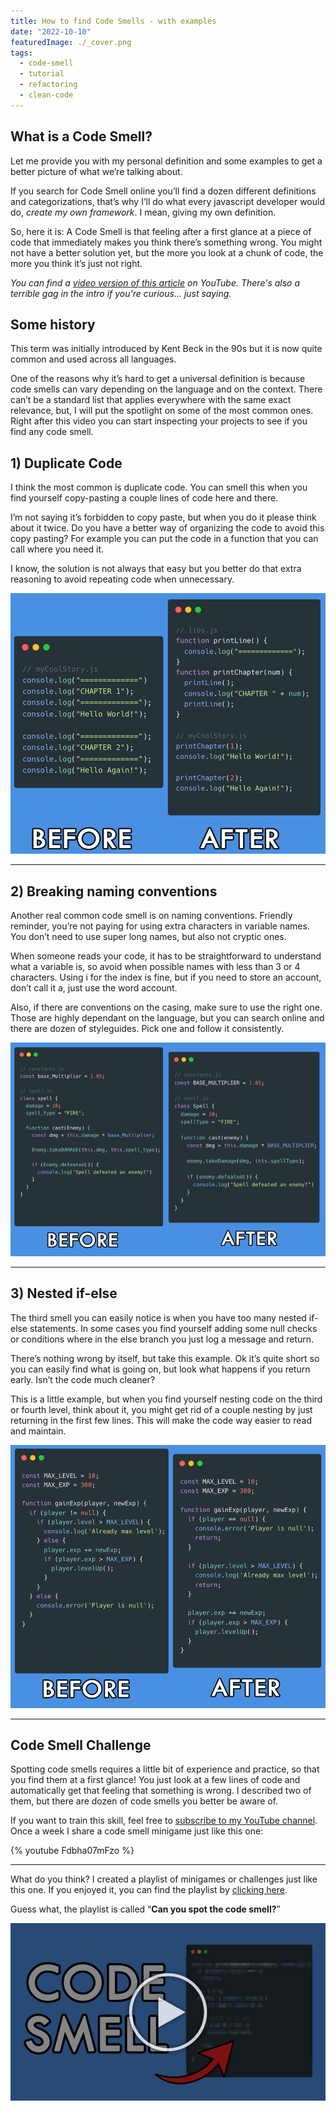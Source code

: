 ```yaml
---
title: How to find Code Smells - with examples
date: "2022-10-10"
featuredImage: ./_cover.png
tags:
  - code-smell
  - tutorial
  - refactoring
  - clean-code
---
```


## What is a Code Smell?

Let me provide you with my personal definition and some examples to get a better picture of what we’re talking about.

If you search for Code Smell online you’ll find a dozen different definitions and categorizations, that’s why I’ll do what every javascript developer would do, _create my own framework_. I mean, giving my own definition.

So, here it is: A Code Smell is that feeling after a first glance at a piece of code that immediately makes you think there’s something wrong. You might not have a better solution yet, but the more you look at a chunk of code, the more you think it’s just not right.

_You can find a [video version of this article](https://youtu.be/RFqRfppOlf4) on YouTube. There's also a terrible gag in the intro if you're curious... just saying._

## Some history

This term was initially introduced by Kent Beck in the 90s but it is now quite common and used across all languages.

One of the reasons why it’s hard to get a universal definition is because code smells can vary depending on the language and on the context. There can’t be a standard list that applies everywhere with the same exact relevance, but, I will put the spotlight on some of the most common ones. Right after this video you can start inspecting your projects to see if you find any code smell.

## 1) Duplicate Code

I think the most common is duplicate code. You can smell this when you find yourself copy-pasting a couple lines of code here and there.

I’m not saying it’s forbidden to copy paste, but when you do it please think about it twice. Do you have a better way of organizing the code to avoid this copy pasting? For example you can put the code in a function that you can call where you need it.

I know, the solution is not always that easy but you better do that extra reasoning to avoid repeating code when unnecessary.

![Duplicated code](./smell-1.jpeg)

---

## 2) Breaking naming conventions

Another real common code smell is on naming conventions. Friendly reminder, you’re not paying for using extra characters in variable names. You don’t need to use super long names, but also not cryptic ones.

When someone reads your code, it has to be straightforward to understand what a variable is, so avoid when possible names with less than 3 or 4 characters. Using i for the index is fine, but if you need to store an account, don’t call it a, just use the word account.

Also, if there are conventions on the casing, make sure to use the right one. Those are highly dependant on the language, but you can search online and there are dozen of styleguides. Pick one and follow it consistently.

![Naming Conventions](./smell-2.png)

---

## 3) Nested if-else

The third smell you can easily notice is when you have too many nested if-else statements. In some cases you find yourself adding some null checks or conditions where in the else branch you just log a message and return.

There’s nothing wrong by itself, but take this example. Ok it’s quite short so you can easily find what is going on, but look what happens if you return early. Isn’t the code much cleaner?

This is a little example, but when you find yourself nesting code on the third or fourth level, think about it, you might get rid of a couple nesting by just returning in the first few lines. This will make the code way easier to read and maintain.

![Return Early](./smell-3.png)

---

## Code Smell Challenge

Spotting code smells requires a little bit of experience and practice, so that you find them at a first glance! You just look at a few lines of code and automatically get that feeling that something is wrong. I described two of them, but there are dozen of code smells you better be aware of.

If you want to train this skill, feel free to [subscribe to my YouTube channel](https://www.youtube.com/channel/UC-KqnO3ez7vF-kyIQ_22rdA?sub_confirmation=1). Once a week I share a code smell minigame just like this one:

{% youtube Fdbha07mFzo %}

---

What do you think? I created a playlist of minigames or challenges just like this one. If you enjoyed it, you can find the playlist by [clicking here](https://youtube.com/playlist?list=PLOQjd5dsGSxKcEVtnt1EIAPj6Z0PvPv-f).

Guess what, the playlist is called “**Can you spot the code smell?**”

[![Code Smell Playlist](./preview.jpeg)](https://youtube.com/playlist?list=PLOQjd5dsGSxKcEVtnt1EIAPj6Z0PvPv-f)
